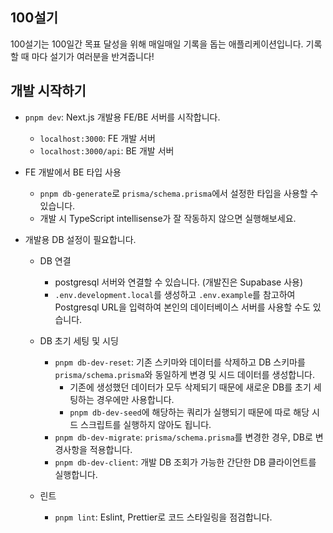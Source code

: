## 100설기

100설기는 100일간 목표 달성을 위해 매일매일 기록을 돕는 애플리케이션입니다. 기록할 때 마다 설기가 여러분을 반겨줍니다!

## 개발 시작하기

- `pnpm dev`: Next.js 개발용 FE/BE 서버를 시작합니다. 
  - `localhost:3000`: FE 개발 서버
  - `localhost:3000/api`: BE 개발 서버
  
- FE 개발에서 BE 타입 사용
  - `pnpm db-generate`로 `prisma/schema.prisma`에서 설정한 타입을 사용할 수 있습니다.
  - 개발 시 TypeScript intellisense가 잘 작동하지 않으면 실행해보세요.
  
- 개발용 DB 설정이 필요합니다.
  - DB 연결
    - postgresql 서버와 연결할 수 있습니다. (개발진은 Supabase 사용)
    - `.env.development.local`를 생성하고 `.env.example`를 참고하여 Postgresql URL을 입력하여 본인의 데이터베이스 서버를 사용할 수도 있습니다.
  - DB 초기 세팅 및 시딩
    - `pnpm db-dev-reset`: 기존 스키마와 데이터를 삭제하고 DB 스키마를 `prisma/schema.prisma`와 동일하게 변경 및 시드 데이터를 생성합니다.
      - 기존에 생성했던 데이터가 모두 삭제되기 때문에 새로운 DB를 초기 세팅하는 경우에만 사용합니다.
      - `pnpm db-dev-seed`에 해당하는 쿼리가 실행되기 때문에 따로 해당 시드 스크립트를 실행하지 않아도 됩니다.
    - `pnpm db-dev-migrate`: `prisma/schema.prisma`를 변경한 경우, DB로 변경사항을 적용합니다.
    - `pnpm db-dev-client`: 개발 DB 조회가 가능한 간단한 DB 클라이언트를 실행합니다.
  
  - 린트
    - `pnpm lint`: Eslint, Prettier로 코드 스타일링을 점검합니다.
    